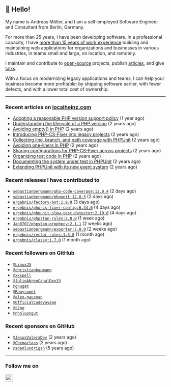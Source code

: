 ## :wave: Hello!

My name is Andreas Möller, and I am a self-employed Software Engineer and Consultant from Berlin, Germany.

For more than 25 years, I have been developing software. In a professional capacity, I have [more than 15 years of work experience](https://localheinz.com/work-experience/) building and maintaining web applications for organizations and businesses in various industries, in teams small and large, on location, and remotely.

I maintain and contribute to [open-source](https://localheinz.com/open-source/) projects, publish [articles](https://localheinz.com/articles/), and give [talks](https://localheinz.com/talks).

With a focus on modernizing legacy applications and teams, I can help your business become more profitable: by shipping software earlier, with fewer defects, and with a lower total cost of ownership.

<hr>

### Recent articles on [localheinz.com](https://localheinz.com/articles/)

- [Adopting a reasonable PHP version support policy](https://localheinz.com/articles/2023/09/12/adopting-a-reasonable-php-version-support-policy/) (1 year ago)
- [Understanding the lifecycle of a PHP version](https://localheinz.com/articles/2023/07/16/understanding-the-lifecycle-of-a-php-version/) (2 years ago)
- [Avoiding empty() in PHP](https://localheinz.com/articles/2023/05/10/avoiding-empty-in-php/) (2 years ago)
- [Introducing PHP-CS-Fixer into legacy projects](https://localheinz.com/articles/2023/04/10/introducing-php-cs-fixer-into-legacy-projects/) (2 years ago)
- [Collecting line, branch, and path coverage with PHPUnit](https://localheinz.com/articles/2023/03/22/collecting-line-branch-and-path-coverage-with-phpunit/) (2 years ago)
- [Avoiding one-liners in PHP](https://localheinz.com/articles/2023/03/18/avoiding-one-liners-in-php/) (2 years ago)
- [Sharing configurations for PHP-CS-Fixer across projects](https://localheinz.com/articles/2023/03/10/sharing-configurations-for-php-cs-fixer-across-projects/) (2 years ago)
- [Organizing test code in PHP](https://localheinz.com/articles/2023/03/03/organizing-test-code-in-php/) (2 years ago)
- [Documenting the system under test in PHPUnit](https://localheinz.com/articles/2023/02/22/documenting-the-system-under-test-in-phpunit/) (2 years ago)
- [Extending PHPUnit with its new event system](https://localheinz.com/articles/2023/02/14/extending-phpunit-with-its-new-event-system/) (2 years ago)

### Recent releases I have contributed to

- [`sebastianbergmann/php-code-coverage:12.0.4`](https://github.com/sebastianbergmann/php-code-coverage/releases/tag/12.0.4) (2 days ago)
- [`sebastianbergmann/phpunit:12.0.5`](https://github.com/sebastianbergmann/phpunit/releases/tag/12.0.5) (2 days ago)
- [`ergebnis/factory-bot:1.9.0`](https://github.com/ergebnis/factory-bot/releases/tag/1.9.0) (3 days ago)
- [`ergebnis/php-cs-fixer-config:6.44.0`](https://github.com/ergebnis/php-cs-fixer-config/releases/tag/6.44.0) (4 days ago)
- [`ergebnis/phpunit-slow-test-detector:2.19.0`](https://github.com/ergebnis/phpunit-slow-test-detector/releases/tag/2.19.0) (4 days ago)
- [`ergebnis/phpstan-rules:2.8.0`](https://github.com/ergebnis/phpstan-rules/releases/tag/2.8.0) (1 week ago)
- [`Jan0707/phpstan-prophecy:2.1.1`](https://github.com/Jan0707/phpstan-prophecy/releases/tag/2.1.1) (2 weeks ago)
- [`sebastianbergmann/exporter:7.0.0`](https://github.com/sebastianbergmann/exporter/releases/tag/7.0.0) (2 weeks ago)
- [`ergebnis/rector-rules:1.3.0`](https://github.com/ergebnis/rector-rules/releases/tag/1.3.0) (1 month ago)
- [`ergebnis/classy:1.7.0`](https://github.com/ergebnis/classy/releases/tag/1.7.0) (1 month ago)

### Recent followers on GitHub

- [`@LinuxJS`](https://github.com/LinuxJS)
- [`@christianbaumann`](https://github.com/christianbaumann)
- [`@xxspell`](https://github.com/xxspell)
- [`@JulioAbreuCanalDev33`](https://github.com/JulioAbreuCanalDev33)
- [`@gnugat`](https://github.com/gnugat)
- [`@Ramyromel`](https://github.com/Ramyromel)
- [`@alex-gausman`](https://github.com/alex-gausman)
- [`@OfficialCodeVoyage`](https://github.com/OfficialCodeVoyage)
- [`@c2po`](https://github.com/c2po)
- [`@nholuongut`](https://github.com/nholuongut)

### Recent sponsors on GitHub

- [`@JesusValeraDev`](https://github.com/JesusValeraDev) (2 years ago)
- [`@Chemaclass`](https://github.com/Chemaclass) (2 years ago)
- [`@adamlundrigan`](https://github.com/adamlundrigan) (5 years ago)

<hr>

### Follow me on

<p>
    <a target="_blank" href="https://twitter.com/intent/follow?screen_name=localheinz" title="Follow @localheinz on Twitter"><img src="https://cdn.jsdelivr.net/npm/simple-icons@3.9.0/icons/twitter.svg" width="24px" height="24px"></a>
</p>

